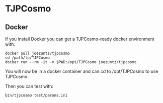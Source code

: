 # TJPCosmo



## Docker

If you install Docker you can get a TJPCosmo-ready docker environment with:

    docker pull joezuntz/tjpcosmo
    cd /path/to/TJPCosmo
    docker run --rm -it -v $PWD:/opt/TJPCosmo joezuntz/tjpcosmo

You will now be in a docker container and can cd to /opt/TJPCosmo to use TJPCosmo.


Then you can test with:


    bin/tjpcosmo test/params.ini
